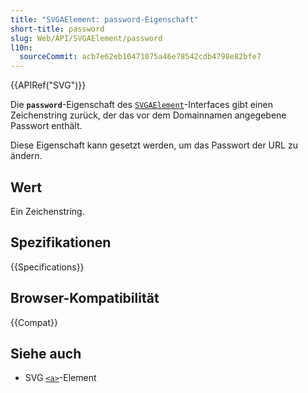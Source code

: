 ```yaml
---
title: "SVGAElement: password-Eigenschaft"
short-title: password
slug: Web/API/SVGAElement/password
l10n:
  sourceCommit: acb7e62eb10471075a46e78542cdb4798e82bfe7
---
```


{{APIRef("SVG")}}

Die **`password`**-Eigenschaft des [`SVGAElement`](/de/docs/Web/API/SVGAElement)-Interfaces gibt einen Zeichenstring zurück, der das vor dem Domainnamen angegebene Passwort enthält.

Diese Eigenschaft kann gesetzt werden, um das Passwort der URL zu ändern.

## Wert

Ein Zeichenstring.

## Spezifikationen

{{Specifications}}

## Browser-Kompatibilität

{{Compat}}

## Siehe auch

- SVG [`<a>`](/de/docs/Web/HTML/Reference/Elements/a)-Element
